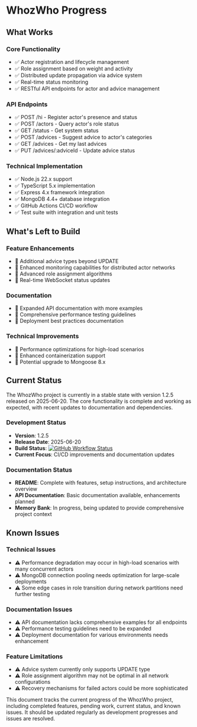 # WhozWho Progress

## What Works

### Core Functionality
- ✅ Actor registration and lifecycle management
- ✅ Role assignment based on weight and activity
- ✅ Distributed update propagation via advice system
- ✅ Real-time status monitoring
- ✅ RESTful API endpoints for actor and advice management

### API Endpoints
- ✅ POST /hi - Register actor's presence and status
- ✅ POST /actors - Query actor's role status
- ✅ GET /status - Get system status
- ✅ POST /advices - Suggest advice to actor's categories
- ✅ GET /advices - Get my last advices
- ✅ PUT /advices/:adviceId - Update advice status

### Technical Implementation
- ✅ Node.js 22.x support
- ✅ TypeScript 5.x implementation
- ✅ Express 4.x framework integration
- ✅ MongoDB 4.4+ database integration
- ✅ GitHub Actions CI/CD workflow
- ✅ Test suite with integration and unit tests

## What's Left to Build

### Feature Enhancements
- 🔄 Additional advice types beyond UPDATE
- 🔄 Enhanced monitoring capabilities for distributed actor networks
- 🔄 Advanced role assignment algorithms
- 🔄 Real-time WebSocket status updates

### Documentation
- 🔄 Expanded API documentation with more examples
- 🔄 Comprehensive performance testing guidelines
- 🔄 Deployment best practices documentation

### Technical Improvements
- 🔄 Performance optimizations for high-load scenarios
- 🔄 Enhanced containerization support
- 🔄 Potential upgrade to Mongoose 8.x

## Current Status

The WhozWho project is currently in a stable state with version 1.2.5 released on 2025-06-20. The core functionality is complete and working as expected, with recent updates to documentation and dependencies.

### Development Status
- **Version**: 1.2.5
- **Release Date**: 2025-06-20
- **Build Status**: [![GitHub Workflow Status](https://img.shields.io/github/actions/workflow/status/mlefree/whozwho/ci.yml?style=flat-square)](https://github.com/mlefree/whozwho/actions/workflows/ci.yml)
- **Current Focus**: CI/CD improvements and documentation updates

### Documentation Status
- **README**: Complete with features, setup instructions, and architecture overview
- **API Documentation**: Basic documentation available, enhancements planned
- **Memory Bank**: In progress, being updated to provide comprehensive project context

## Known Issues

### Technical Issues
- ⚠️ Performance degradation may occur in high-load scenarios with many concurrent actors
- ⚠️ MongoDB connection pooling needs optimization for large-scale deployments
- ⚠️ Some edge cases in role transition during network partitions need further testing

### Documentation Issues
- ⚠️ API documentation lacks comprehensive examples for all endpoints
- ⚠️ Performance testing guidelines need to be expanded
- ⚠️ Deployment documentation for various environments needs enhancement

### Feature Limitations
- ⚠️ Advice system currently only supports UPDATE type
- ⚠️ Role assignment algorithm may not be optimal in all network configurations
- ⚠️ Recovery mechanisms for failed actors could be more sophisticated

This document tracks the current progress of the WhozWho project, including completed features, pending work, current status, and known issues. It should be updated regularly as development progresses and issues are resolved.
